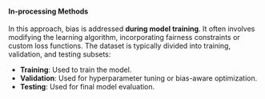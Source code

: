 
#### In-processing Methods
In this approach, bias is addressed **during model training**. It often involves modifying the learning algorithm, incorporating fairness constraints or custom loss functions. The dataset is typically divided into training, validation, and testing subsets:
- **Training**: Used to train the model.
- **Validation**: Used for hyperparameter tuning or bias-aware optimization.
- **Testing**: Used for final model evaluation.

